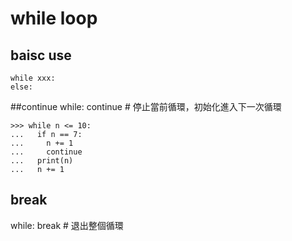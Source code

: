 # while loop
  
## baisc use
```
while xxx:
else:
```

##continue
while:
continue  # 停止當前循環，初始化進入下一次循環

```
>>> while n <= 10:
...   if n == 7:
...     n += 1
...     continue
...   print(n)
...   n += 1
```

## break
while:
break # 退出整個循環



